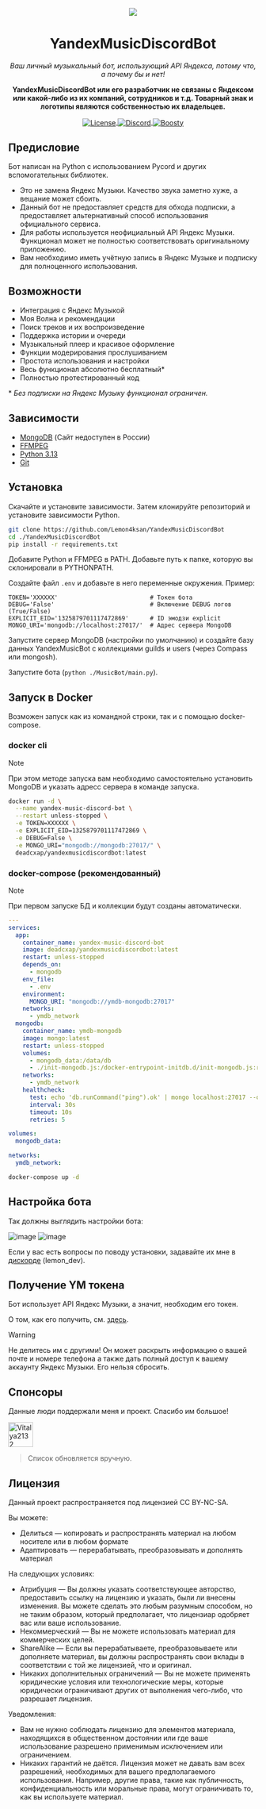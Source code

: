 <p align="center">
  <img src="assets/banner.png">
</p>

<h1 align="center">YandexMusicDiscordBot</h1>

<p align="center">
  <i>Ваш личный музыкальный бот, использующий API Яндекса, потому что, а почему бы и нет!</i>
</p>

<div align="center">
  <p align="center">
    <strong>YandexMusicDiscordBot или его разработчик не связаны с Яндексом или какой-либо из их компаний, сотрудников и т.д. Товарный знак и логотипы являются собственностью их владельцев.</strong>
  </p>
  <a target="_blank" href="https://creativecommons.org/licenses/by-nc-sa/4.0/">
    <img src="https://img.shields.io/badge/License-CC--BY--NC--SA-3376f2" alt="License" align="center"/>
  </a>
  <a target="_blank" href="https://discord.gg/TgnW8nfbFn">
    <img src="https://img.shields.io/badge/discord-join.svg?labelColor=191937&color=6F6FF7&logo=discord" alt="Discord" align="center"/>
  </a>
  <a target="_blank" href="https://boosty.to/lemon_dev">
    <img src="https://img.shields.io/badge/boosty-join.svg?labelColor=191937&color=ff8c00&&logo=boosty" alt="Boosty" align="center"/>
  </a>
</div>

## Предисловие

Бот написан на Python с использованием Pycord и других вспомогательных библиотек.

- Это не замена Яндекс Музыки. Качество звука заметно хуже, а вещание может сбоить.
- Данный бот не предоставляет средств для обхода подписки, а предоставляет альтернативный способ использования официального сервиса.
- Для работы используется неофициальный API Яндекс Музыки. Функционал может не полностью соответствовать оригинальному приложению.
- Вам необходимо иметь учётную запись в Яндекс Музыке и подписку для полноценного использования.

## Возможности

- Интеграция с Яндекс Музыкой
- Моя Волна и рекомендации
- Поиск треков и их воспроизведение
- Поддержка истории и очереди
- Музыкальный плеер и красивое оформление
- Функции модерирования прослушиванием
- Простота использования и настройки
- Весь функционал абсолютно бесплатный*
- Полностью протестированный код

\* *Без подписки на Яндекс Музыку функционал ограничен.*

## Зависимости

- [MongoDB](https://www.mongodb.com/docs/current/installation/) (Сайт недоступен в России)
- [FFMPEG](https://www.ffmpeg.org/download.html)
- [Python 3.13](https://www.python.org/downloads/release/python-3130/)
- [Git](https://git-scm.com/downloads)

## Установка

Скачайте и установите зависимости. Затем клонируйте репозиторий и установите зависимости Python.

```bash
git clone https://github.com/Lemon4ksan/YandexMusicDiscordBot
cd ./YandexMusicDiscordBot
pip install -r requirements.txt
```

Добавите Python и FFMPEG в PATH. Добавьте путь к папке, которую вы склонировали в PYTHONPATH.

Создайте файл `.env` и добавьте в него переменные окружения. Пример:

```env
TOKEN='XXXXXX'                          # Токен бота
DEBUG='False'                           # Включение DEBUG логов (True/False)
EXPLICIT_EID='1325879701117472869'      # ID эмодзи explicit
MONGO_URI='mongodb://localhost:27017/'  # Адрес сервера MongoDB
```

Запустите сервер MongoDB (настройки по умолчанию) и создайте базу данных YandexMusicBot с коллекциями guilds и users (через Compass или mongosh).

Запустите бота (`python ./MusicBot/main.py`).

## Запуск в Docker

Возможен запуск как из командной строки, так и с помощью docker-compose.

### docker cli

> [!NOTE]
> При этом методе запуска вам необходимо самостоятельно установить MongoDB и указать адресс сервера в команде запуска.

```bash
docker run -d \
  --name yandex-music-discord-bot \
  --restart unless-stopped \
  -e TOKEN=XXXXXX \
  -e EXPLICIT_EID=1325879701117472869 \
  -e DEBUG=False \
  -e MONGO_URI="mongodb://mongodb:27017/" \
  deadcxap/yandexmusicdiscordbot:latest
```

### docker-compose (рекомендованный)

> [!NOTE]
> При первом запуске БД и коллекции будут созданы автоматически.

```yaml
---
services:
  app:
    container_name: yandex-music-discord-bot
    image: deadcxap/yandexmusicdiscordbot:latest
    restart: unless-stopped
    depends_on:
      - mongodb
    env_file:
      - .env
    environment:
      MONGO_URI: "mongodb://ymdb-mongodb:27017"
    networks:
      - ymdb_network
  mongodb:
    container_name: ymdb-mongodb
    image: mongo:latest
    restart: unless-stopped
    volumes:
      - mongodb_data:/data/db
      - ./init-mongodb.js:/docker-entrypoint-initdb.d/init-mongodb.js:ro
    networks:
      - ymdb_network
    healthcheck:
      test: echo 'db.runCommand("ping").ok' | mongo localhost:27017 --quiet
      interval: 30s
      timeout: 10s
      retries: 5

volumes:
  mongodb_data:

networks:
  ymdb_network:
```

```bash
docker-compose up -d
```

## Настройка бота

Так должны выглядить настройки бота:

![image](assets/tutorial1.png)
![image](assets/tutorial2.png)

Если у вас есть вопросы по поводу установки, задавайте их мне в [дискорде](https://discord.com/users/528481408319094784) (lemon_dev).

## Получение YM токена

Бот использует API Яндекс Музыки, а значит, необходим его токен.

О том, как его получить, см. [здесь](https://github.com/MarshalX/yandex-music-api/discussions/513#discussioncomment-2729781).

> [!WARNING]
> Не делитесь им с другими! Он может раскрыть информацию о вашей почте и номере телефона а также дать полный доступ к вашему аккаунту Яндекс Музыки. Его нельзя сбросить.

## Спонсоры

Данные люди поддержали меня и проект. Спасибо им большое!

<p align="left">
   <a href="https://github.com/Vitalya2132">
      <img width="50" alt="Vitalya2132" src="https://avatars.githubusercontent.com/u/167352945?v=4">
   </a>
</p>

> Список обновляется вручную.

## Лицензия

Данный проект распространяется под лицензией CC BY-NC-SA.

Вы можете:

- Делиться — копировать и распространять материал на любом носителе или в любом формате
- Адаптировать — перерабатывать, преобразовывать и дополнять материал

На следующих условиях:

- Атрибуция — Вы должны указать соответствующее авторство, предоставить ссылку на лицензию и указать, были ли внесены изменения. Вы можете сделать это любым разумным способом, но не таким образом, который предполагает, что лицензиар одобряет вас или ваше использование.
- Некоммерческий — Вы не можете использовать материал для коммерческих целей.
- ShareAlike — Если вы перерабатываете, преобразовываете или дополняете материал, вы должны распространять свои вклады в соответствии с той же лицензией, что и оригинал.
- Никаких дополнительных ограничений — Вы не можете применять юридические условия или технологические меры, которые юридически ограничивают других от выполнения чего-либо, что разрешает лицензия.

Уведомления:

- Вам не нужно соблюдать лицензию для элементов материала, находящихся в общественном достоянии или где ваше использование разрешено применимым исключением или ограничением.
- Никаких гарантий не даётся. Лицензия может не давать вам всех разрешений, необходимых для вашего предполагаемого использования. Например, другие права, такие как публичность, конфиденциальность или моральные права, могут ограничивать то, как вы используете материал.
